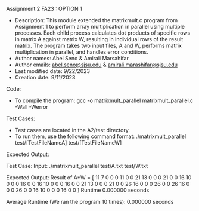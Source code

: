 Assignment 2 FA23 : OPTION 1

* Description: This module extended the matrixmult.c program from Assignment 1 to perform array multiplication in parallel using multiple processes. Each child process calculates dot products of specific rows in matrix A against matrix W, resulting in individual rows of the result matrix. The program takes two input files, A and W, performs matrix multiplication in parallel, and handles error conditions.
* Author names: Abel Seno & Amirali Marsahifar
* Author emails: abel.seno@sjsu.edu & amirali.marashifar@sjsu.edu
* Last modified date: 9/22/2023
* Creation date: 9/11/2023

Code:

* To compile the program: gcc -o matrixmult_parallel matrixmult_parallel.c -Wall -Werror

Test Cases:

* Test cases are located in the A2/test directory.
* To run them, use the following command format: ./matrixmult_parallel test/[TestFileNameA] test/[TestFileNameW]

Expected Output:

Test Case:
Input: ./matrixmult_parallel test/A.txt test/W.txt

Expected Output:
Result of A*W = [
11  7 0 0 0 11 0 0 
21 13 0 0 0 21 0 0 
16 10 0 0 0 16 0 0 
16 10 0 0 0 16 0 0 
21 13 0 0 0 21 0 0 
26 16 0 0 0 26 0 0 
26 16 0 0 0 26 0 0 
16 10 0 0 0 16 0 0 
]
Runtime 0.000000 seconds

Average Runtime (We ran the program 10 times): 0.000000 seconds
